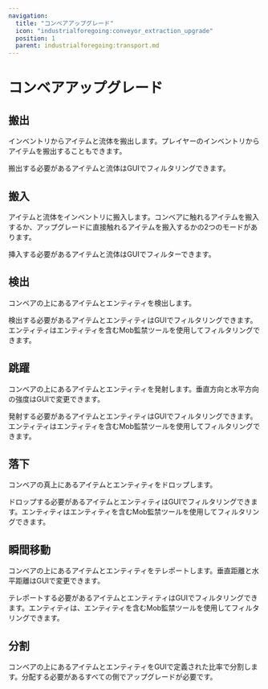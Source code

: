 ```yaml
---
navigation:
  title: "コンベアアップグレード"
  icon: "industrialforegoing:conveyor_extraction_upgrade"
  position: 1
  parent: industrialforegoing:transport.md
---
```


# コンベアアップグレード

## 搬出

<ItemImage id="industrialforegoing:conveyor_extraction_upgrade" />

インベントリからアイテムと流体を搬出します。プレイヤーのインベントリからアイテムを搬出することもできます。

搬出する必要があるアイテムと流体はGUIでフィルタリングできます。

## 搬入

<ItemImage id="industrialforegoing:conveyor_insertion_upgrade" />

アイテムと流体をインベントリに搬入します。コンベアに触れるアイテムを搬入するか、アップグレードに直接触れるアイテムを搬入するかの2つのモードがあります。

挿入する必要があるアイテムと流体はGUIでフィルターできます。

## 検出

<ItemImage id="industrialforegoing:conveyor_detection_upgrade" />

コンベアの上にあるアイテムとエンティティを検出します。

検出する必要があるアイテムとエンティティはGUIでフィルタリングできます。エンティティはエンティティを含むMob監禁ツールを使用してフィルタリングできます。

## 跳躍

<ItemImage id="industrialforegoing:conveyor_bouncing_upgrade" />

コンベアの上にあるアイテムとエンティティを発射します。垂直方向と水平方向の強度はGUIで変更できます。

発射する必要があるアイテムとエンティティはGUIでフィルタリングできます。エンティティはエンティティを含むMob監禁ツールを使用してフィルタリングできます。

## 落下

<ItemImage id="industrialforegoing:conveyor_dropping_upgrade" />

コンベアの真上にあるアイテムとエンティティをドロップします。

ドロップする必要があるアイテムとエンティティはGUIでフィルタリングできます。エンティティはエンティティを含むMob監禁ツールを使用してフィルタリングできます。

## 瞬間移動

<ItemImage id="industrialforegoing:conveyor_blinking_upgrade" />

コンベアの上にあるアイテムとエンティティをテレポートします。垂直距離と水平距離はGUIで変更できます。

テレポートする必要があるアイテムとエンティティはGUIでフィルタリングできます。エンティティは、エンティティを含むMob監禁ツールを使用してフィルタリングできます。

## 分割

<ItemImage id="industrialforegoing:conveyor_splitting_upgrade" />

コンベアの上にあるアイテムとエンティティをGUIで定義された比率で分割します。分配する必要があるすべての側でアップグレードが必要です。

